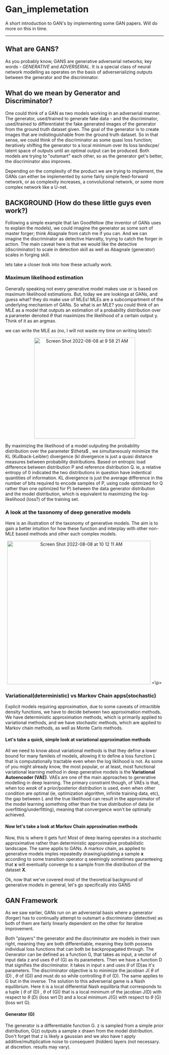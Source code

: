 # Gan_implemetation
A short introduction to GAN's by implementing some GAN papers. Will do more on this in time.

---

## What are GANS?
As you probably know, GANS are generative adverserial networks; key words - *GENERATIVE* and *ADVERSERIAL*.
It is a special class of neural network modelling as operates on the basis of adverserializing outputs between the generator and the discriminator.

## What do we mean by Generator and Discriminator?
One could think of a GAN as two models working in an adverserial manner. The generator, used/trained to generate fake data - and the discriminator, used/trained to differentiatet the fake generated images of the generator from the ground truth dataset given.
The goal of the generator is to create images that are indistinguishable from the ground truth dataset. So in that sense, we could think of the discriminator as some quasi loss function; iteratively shifting the generator to a local minimum over its loss landscpe/ latent space of outputs until an optimal output can be produced.
Both models are trying to "outsmart" each other, so as the generator get's better, the discriminator also improves. 

Depending on the complexity of the product we are trying to implement, the GANs can either be implemented by some fairly simple feed-forward network, or as complexity increases, a convolutional network, or some more complex network like a U-net.

## BACKGROUND (How do these little guys even work?)
Following a simple example that Ian Goodfellow (the inventor of GANs uses to explain the models), we could imagine the generator as some sort  of master forger; think Abagnale from catch me if you can. And we can imagine the discriminator as detective Hanratty, trying to catch the forger in action. The main caveat here is that we would like the detective (discriminator) to scale in detection skill as well as Abagnale (generator) scales in forging skill.

lets take a closer look into how these actually work.

### Maximum likelihood estimation
Generally speaking not every generative model makes use or is based on maximum likelihood estimations. But, today we are lookinga at GANs, and guess what? they do make use of MLEs! 
MLEs are a subcompartment of the underlying mechanism of GANs. So what is an MLE? you could think of an MLE as a model that outputs an estimation of a probability distribution over a parameter denoted $\theta$ that maximizes the likelihood of a certain output y.
Think of it as an argmax.


we can write the MLE as (no, I will not waste my time on writing latex!):
<p align="center">
    <img width="321" alt="Screen Shot 2022-08-08 at 9 58 21 AM" src="https://user-images.githubusercontent.com/73560826/183435538-80275116-d18d-4633-8919-30c3f3259cdd.png">
</p>
By maximizing the likelihood of a model outputing the probability distribution over the parameter $\theta$ , we simultaneously minimize the KL (Kullback-Leibler) divergence (kl divergence is just a quasi distance measures between probability distributions. Based on entropic load difference between distribution P and reference distribution Q. ie, a relative entropy of 0 indicated the two distributions in question have indentical quantities of information. KL divergence is just the average difference in the number of bits required to encode samples of P, using code optimized for Q rather than one optimized for P) between the data generator distribution and the model distribution, which is equivalent to maximizing the log-likelihood (loss?) of the training set.


### A look at the taxonomy of deep generative models
Here is an illustration of the taxonomy of generative models. The aim is to gain a better intuition for how these function and interplay with other non-MLE based methods and other such complex models.
<p align="center">
    <img width="456" alt="Screen Shot 2022-08-08 at 10 12 11 AM" src="https://user-images.githubusercontent.com/73560826/183438280-0674df41-32aa-4d2e-bb6f-f00bc7e6dd6e.png">
<\p>

### Variational(deterministic) vs Markov Chain apps(stochastic)
Explicit models requiring approximation, due to some caveats of intractible density functions, we have to decide between two approximation methods. We have deterministic approximation methods, which is primarily applied to variational methods, and we have stochastic methods, which are applied to Markov chain methods, as well as Monte Carlo methods.

#### Let's take a quick, simple look at variational approximation methods
All we need to know about variational methods is that they define a lower bound for many famileis of models, allowing it to define a loss function *L* that is computationally tractable even when the log liklihood is not. As some of you might already know, the most popular, or at least, most functional variational learning method in deep generative models is the **Variational Autoencoder (VAE)**. VAEs are one of the main approaches to generative modelling in deep learning. The primary constraint though, of VAEs is that, when too *weak* of a prior/posterior distribution is used, even when other condition are optimal (ie, optimization algorithm, infinite training data, etc), the gap between *L* and the true likelihood can result in the approximator of the model learning something other than the true distribution of data (ie overfitting/underfitting), meaning that convergence won't be optimally achieved.

#### Now let's take a look at Markov Chain approximation methods
Now, this is where it gets fun! Most of deep learing operates in a stochastic approximative rather than deterministic approximative probabilistic landscape. The same applis to GANs. 
A markov chain, as applied to generative models imples repeatedly drawing/updating a sample **x** according to some transition operator q seemingly sometimes gauranteeing that **x** will eventually converge to a sample from the distribution of the dataset **X**.

Ok, now that we've covered most of the theoretical background of generative models in general, let's go specifically into GANS

## GAN Framework
As we saw earlier, GANs run on an adverserial basis where a generator (forger) has to continually attempt to outsmart a discriminator (detective) as both of them are fairly linearly dependent on the other for iterative improvement.

Both "players" the generator and the discriminator are models in their own right, meaning they are both differentiable, meaning they both possess individual loss functions that can both be backpropagated through. The Generator can be defined as a function G, that takes as input, a vector of input data z and uses $\theta$ of (G) as its parameters. Then we have a function D that signifies the discriminator. it takes in input x and uses $\theta$ of (D)as it's parameters. The discriminator objective is to minimize the jacobian J( $\theta$ of (D) , $\theta$ of (G)) and must do so while controlling $\theta$ of (D). The same applies to G but in the inverse.
The solution to this adverserial game is a Nash equilibrium. Here it is a local differential Nash equilibria that corresponds to a tuple (  $\theta$ of (D) , $\theta$ of (G)) that is a local minimum of the jacobian J(D) with respect to $\theta$ (D) (loss wrt D) and a local minimum J(G) with respect to $\theta$ (G) (loss wrt G).

#### Generator (G)
The generator is a differentiable function G. z is sampled from a simple prior distribution, G(z) outputs a sample x drawn from the model distribution. Don't forget that z is likely a gaussian and we also have t apply additive/multiplicative noise to consequent (hidden) layers (not necessary. at discretion. results may vary).